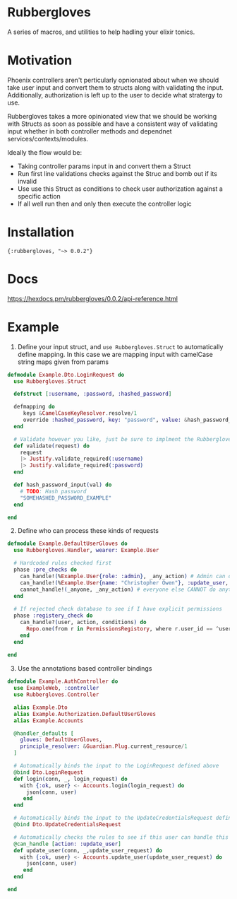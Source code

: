 # Rubbergloves

A series of macros, and utilities to help hadling your elixir tonics.

# Motivation

Phoenix controllers aren't perticularly opnionated about when we should take user input and convert them to structs along with validating the input.
Additionally, authorization is left up to the user to decide what stratergy to use. 

Rubbergloves takes a more opinionated view that we should be working with Structs as soon as possible and have a consistent way of validating input whether in 
both controller methods and dependnet services/contexts/modules.

Ideally the flow would be:

- Taking controller params input in and convert them a Struct
- Run first line validations checks against the Struc and bomb out if its invalid
- Use use this Struct as conditions to check user authorization against a specific action
- If all well run then and only then execute the controller logic

# Installation

`{:rubbergloves, "~> 0.0.2"}`

# Docs

https://hexdocs.pm/rubbergloves/0.0.2/api-reference.html

# Example

1. Define your input struct, and `use Rubbergloves.Struct` to automatically define mapping. In this case we are mapping input with camelCase string maps given from params

```elixir
defmodule Example.Dto.LoginRequest do
  use Rubbergloves.Struct

  defstruct [:username, :password, :hashed_password]

  defmapping do
     keys &CamelCaseKeyResolver.resolve/1
     override :hashed_password, key: "password", value: &hash_password_input/1
  end

  # Validate however you like, just be sure to implment the Rubbergloves.Validation protocol to cast your result
  def validate(request) do
    request
    |> Justify.validate_required(:username)
    |> Justify.validate_required(:password)
  end

  def hash_password_input(val) do
    # TODO: Hash password
    "SOMEHASHED_PASSWORD_EXAMPLE"
  end

end
```

2. Define who can process these kinds of requests

```elixir
defmodule Example.DefaultUserGloves do
  use Rubbergloves.Handler, wearer: Example.User

  # Hardcoded rules checked first
  phase :pre_checks do
    can_handle!(%Example.User{role: :admin}, _any_action) # Admin can do anything
    can_handle!(%Example.User{name: "Christopher Owen"}, :update_user, request=%DTO.UpdateCredentialsRequest{}) # Hardcoded that I can update users
    cannot_handle!(_anyone, _any_action) # everyone else CANNOT do anything
  end
  
  # If rejected check database to see if I have explicit permissions
  phase :registery_check do
    can_handle?(user, action, conditions) do
      Repo.one(from r in PermissionsRegistory, where r.user_id == ^user.id and r.action == ^action and r.conditions == ^conditions) != nil
    end  
  end
  
end

```

3. Use the annotations based controller bindings 

```elixir
defmodule Example.AuthController do
  use ExampleWeb, :controller
  use Rubbergloves.Controller

  alias Example.Dto
  alias Example.Authorization.DefaultUserGloves
  alias Example.Accounts

  @handler_defaults [
    gloves: DefaultUserGloves,
    principle_resolver: &Guardian.Plug.current_resource/1
  ]

  # Automatically binds the input to the LoginRequest defined above
  @bind Dto.LoginRequest
  def login(conn, _, login_request) do
    with {:ok, user} <- Accounts.login(login_request) do
      json(conn, user)
     end
  end

  # Automatically binds the input to the UpdateCredentialsRequest defined above
  @bind Dto.UpdateCredentialsRequest

  # Automatically checks the rules to see if this user can handle this kind of request
  @can_handle [action: :update_user]
  def update_user(conn, _,update_user_request) do
    with {:ok, user} <- Accounts.update_user(update_user_request) do
      json(conn, user)
     end
  end

end
```



